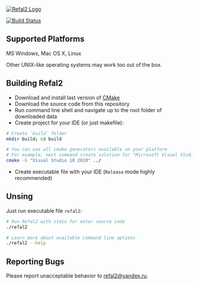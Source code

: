 [![Refal2 Logo](http://refal2.github.io/images/refal2_logo.png)](http://refal2.github.io)

[![Build Status](https://travis-ci.org/cmc-msu-ai/refal.svg?branch=master)](https://travis-ci.org/cmc-msu-ai/refal)

## Supported Platforms

MS Windows, Mac OS X, Linux

Other UNIX-like operating systems may work too out of the box.

## Building Refal2

- Download and install last version of [CMake](http://www.cmake.org/download/)
- Download the source code from this repository
- Run command line shell and navigate up to the root folder of downloaded data
- Create project for your IDE (or just makefile):
```sh
# Create `build` folder
mkdir build; cd build

# You can use all cmake generators available on your platform
# For example, next command create solution for "Microsoft Visual Studio 2010"
cmake -G "Visual Studio 10 2010" ../
```
- Create executable file with your IDE (`Release` mode highly recommended)

## Unsing

Just run executable file `refal2`:
```sh
# Run Refal2 with stdin for enter source code
./refal2

# Learn more about available command line options
./refal2 --help
```

## Reporting Bugs

Please report unacceptable behavior to refal2@yandex.ru.
